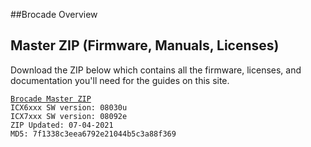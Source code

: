 ##Brocade Overview

## Master ZIP (Firmware, Manuals, Licenses)
Download the ZIP below which contains all the firmware, licenses, and documentation you'll need for the guides on this site.

[```Brocade Master ZIP```](../store/brocade-07-04-21.zip)  
```ICX6xxx SW version: 08030u```  
```ICX7xxx SW version: 08092e```  
```ZIP Updated: 07-04-2021```  
```MD5: 7f1338c3eea6792e21044b5c3a88f369```  